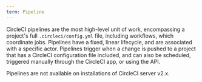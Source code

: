 ```yaml
---
term: Pipeline
--- 
```


CircleCI pipelines are the most high-level unit of work, encompassing a project's full `.circleci/config.yml` file, including workflows, which coordinate jobs. Pipelines have a fixed, linear lifecycle, and are associated with a specific actor. Pipelines trigger when a change is pushed to a project that has a CircleCI configuration file included, and can also be scheduled, triggered manually through the CircleCI app, or using the API.

Pipelines are not available on installations of CircleCI server v2.x.